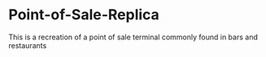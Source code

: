 # Point-of-Sale-Replica
This is a recreation of a point of sale terminal commonly found in bars and restaurants
